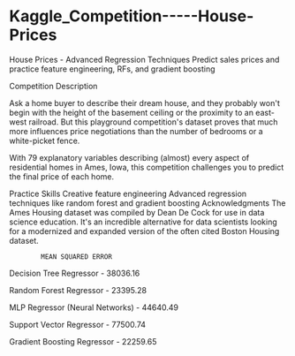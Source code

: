 # Kaggle_Competition-----House-Prices
House Prices - Advanced Regression Techniques Predict sales prices and practice feature engineering, RFs, and gradient boosting

Competition Description


Ask a home buyer to describe their dream house, and they probably won't begin with the height of the basement ceiling or the proximity to an east-west railroad. But this playground competition's dataset proves that much more influences price negotiations than the number of bedrooms or a white-picket fence.

With 79 explanatory variables describing (almost) every aspect of residential homes in Ames, Iowa, this competition challenges you to predict the final price of each home.

Practice Skills
Creative feature engineering 
Advanced regression techniques like random forest and gradient boosting
Acknowledgments
The Ames Housing dataset was compiled by Dean De Cock for use in data science education. It's an incredible alternative for data scientists looking for a modernized and expanded version of the often cited Boston Housing dataset. 

            MEAN SQUARED ERROR
Decision Tree Regressor    -  38036.16

Random Forest Regressor      -   23395.28

MLP Regressor (Neural Networks) - 44640.49

Support Vector Regressor     -  77500.74

Gradient Boosting Regressor  -  22259.65
